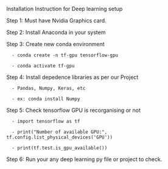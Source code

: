 Installation Instruction for Deep learning setup

Step 1: Must have Nvidia Graphics card.

Step 2: Install Anaconda in your system

Step 3: Create new conda environment

      - conda create -n tf-gpu tensorflow-gpu
      
      - conda activate tf-gpu
      
Step 4: Install depedence libraries as per our Project

      - Pandas, Numpy, Keras, etc
      
      - ex: conda install Numpy
      
Step 5: Check tensorflow GPU is recorganising or not

      - import tensorflow as tf
      
      - print("Number of available GPU:", tf.config.list_physical_devices('GPU'))
      
      - print(tf.test.is_gpu_available())
      
Step 6: Run your any deep learning py file or project to check.

